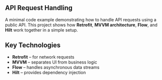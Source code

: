 <h2>API Request Handling</h2>
<p>
  A minimal code example demonstrating how to handle API requests using a public API. This project shows how <strong>Retrofit</strong>, <strong>MVVM architecture</strong>, <strong>Flow</strong>, and <strong>Hilt</strong> work together in a simple setup.
</p>
<h2>Key Technologies</h2>
<ul>
  <li><strong>Retrofit</strong> – for network requests</li>
  <li><strong>MVVM</strong> – separates UI from business logic</li>
  <li><strong>Flow</strong> – handles asynchronous data streams</li>
  <li><strong>Hilt</strong> – provides dependency injection</li>
</ul>
